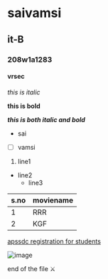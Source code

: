 # saivamsi
## it-B
### 208w1a1283
#### vrsec
*this is italic*

**this is bold**

***this is both italic and bold***

- sai
 
- [ ] vamsi

1.  line1
   - line2
     - line3
       
s.no|moviename
-|-
1|RRR
2|KGF

[apssdc registration for students](http://engineering.apssdc.in/register/)

![image](https://encrypted-tbn0.gstatic.com/images?q=tbn:ANd9GcTlb_wWmNLovOMKTmETYDlgtf9HkLisU0GSxQ&usqp=CAU)

end of the file ⚔️
   
